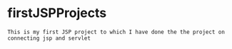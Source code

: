 # firstJSPProjects

```This is my first JSP project to which I have done the the project on connecting jsp and servlet```
